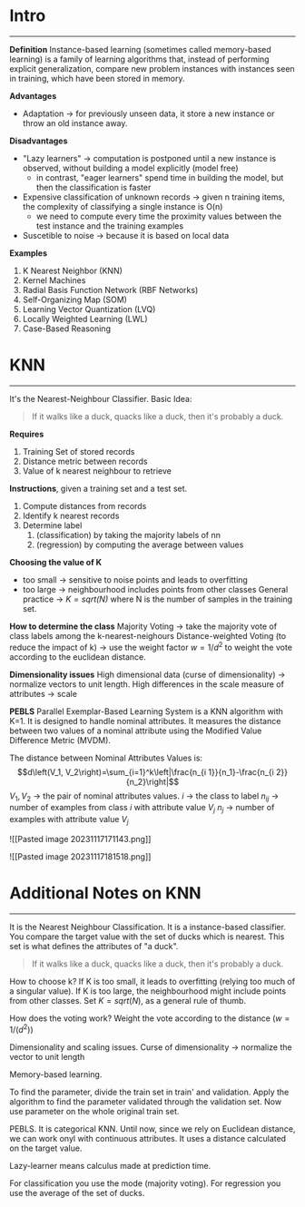 # Intro
---
**Definition**
Instance-based learning (sometimes called memory-based learning) is a family of learning algorithms that, instead of performing explicit generalization, compare new problem instances with instances seen in training, which have been stored in memory.

**Advantages**
- Adaptation -> for previously unseen data, it store a new instance or throw an old instance away.

**Disadvantages**
- "Lazy learners" -> computation is postponed until a new instance is observed, without building a model explicitly (model free)
	- in contrast, "eager learners" spend time in building the model, but then the classification is faster
- Expensive classification of unknown records -> given n training items, the complexity of classifying a single instance is O(n)
	- we need to compute every time the proximity values between the test instance and the training examples
- Suscetible to noise -> because it is based on local data

**Examples**
1. K Nearest Neighbor (KNN)
2. Kernel Machines
3. Radial Basis Function Network (RBF Networks)
4. Self-Organizing Map (SOM)
5. Learning Vector Quantization (LVQ)
6. Locally Weighted Learning (LWL)
7. Case-Based Reasoning

# KNN
---
It's the Nearest-Neighbour Classifier.
Basic Idea:
> If it walks like a duck, quacks like a duck, then it's probably a duck.

**Requires**
1. Training Set of stored records
2. Distance metric between records
3. Value of k nearest neighbour to retrieve

**Instructions**, given a training set and a test set.
1. Compute distances from records
2. Identify k nearest records
3. Determine label
	1. (classification) by taking the majority labels of nn
	2. (regression) by computing the average between values

**Choosing the value of K**
- too small -> sensitive to noise points and leads to overfitting
- too large -> neighbourhood includes points from other classes
General practice ->  *$K=sqrt(N)$* where N is the number of samples in the training set.

**How to determine the class**
Majority Voting
-> take the majority vote of class labels among the k-nearest-neighours
Distance-weighted Voting (to reduce the impact of k)
-> use the weight factor $w=1/d^2$ to weight the vote according to the euclidean distance.

**Dimensionality issues**
High dimensional data (curse of dimensionality) -> normalize vectors to unit length.
High differences in the scale measure of attributes -> scale

**PEBLS**
Parallel Exemplar-Based Learning System is a KNN algorithm with K=1.
It is designed to handle nominal attributes.
It measures the distance between two values of a nominal attribute using the Modified Value Difference Metric (MVDM).

The distance between Nominal Attributes Values is: $$d\left(V_1, V_2\right)=\sum_{i=1}^k\left|\frac{n_{i 1}}{n_1}-\frac{n_{i 2}}{n_2}\right|$$$V_1,V_2$ -> the pair of nominal attributes values.
$i$ -> the class to label 
$n_{ij}$ -> number of examples from class $i$ with attribute value $V_j$
$n_j$ -> number of examples with attribute value $V_j$

![[Pasted image 20231117171143.png]]

![[Pasted image 20231117181518.png]]



# Additional Notes on KNN
---
It is the Nearest Neighbour Classification.
It is a instance-based classifier.
You compare the target value with the set of ducks which is nearest. This set is what defines the attributes of "a duck".
> If it walks like a duck, quacks like a duck, then it's probably a duck.

How to choose k?
If K is too small, it leads to overfitting (relying too much of a singular value).
If K is too large, the neighbourhood might include points from other classes.
Set $K=sqrt(N)$, as a general rule of thumb.

How does the voting work?
Weight the vote according to the distance ($w = 1/(d^2)$)

Dimensionality and scaling issues.
Curse of dimensionality -> normalize the vector to unit length

Memory-based learning.

To find the parameter, divide the train set in train' and validation. Apply the algorithm to find the parameter validated through the validation set. Now use parameter on the whole original train set.

PEBLS.
It is categorical KNN.
Until now, since we rely on Euclidean distance, we can work onyl with continuous attributes.
It uses a distance calculated on the target value.

Lazy-learner means calculus made at prediction time.

For classification you use the mode (majority voting).
For regression you use the average of the set of ducks.


